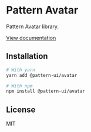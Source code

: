 # Pattern Avatar

Pattern Avatar library.

[View documentation](https://pattern.icu/)

## Installation

```sh
# With yarn
yarn add @pattern-ui/avatar

# With npm
npm install @pattern-ui/avatar
```

## License

MIT
